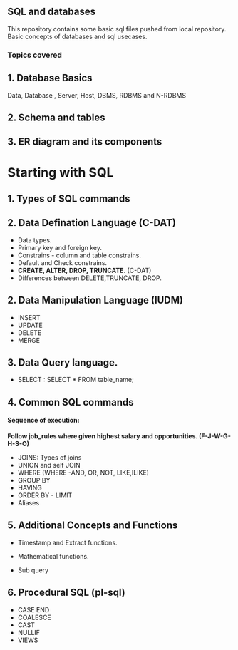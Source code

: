 ## SQL and databases

This repository contains some basic sql files pushed from local repository. Basic concepts of databases and sql usecases.

### Topics covered

## 1. Database Basics
Data, Database , Server, Host, DBMS, RDBMS and N-RDBMS

## 2. Schema and tables

## 3.  ER diagram and its components

# Starting with SQL 
## 1. Types of SQL commands
## 2. Data Defination Language (C-DAT)
- Data types.
- Primary key and foreign key.
- Constrains - column and table constrains.
- Default and Check constrains.
- **CREATE, ALTER, DROP, TRUNCATE**. (C-DAT)
- Differences between DELETE,TRUNCATE, DROP.
## 2. Data Manipulation Language (IUDM)
 - INSERT
- UPDATE
- DELETE
- MERGE

## 3. Data Query language.
 - SELECT : SELECT * FROM table_name;

 ## 4. Common SQL commands
#### Sequence of execution:

 **Follow job_rules where given highest salary and opportunities.
 (F-J-W-G-H-S-O)**

- JOINS: Types of joins
- UNION and self JOIN
- WHERE (WHERE -AND, OR, NOT, LIKE,ILIKE)
- GROUP BY
- HAVING
- ORDER BY - LIMIT
- Aliases

## 5. Additional Concepts and Functions
- Timestamp and Extract functions.

- Mathematical functions.

- Sub query

 ## 6. Procedural SQL (pl-sql)
 
 - CASE END
 - COALESCE
 - CAST
 - NULLIF
 - VIEWS
 
 
 
